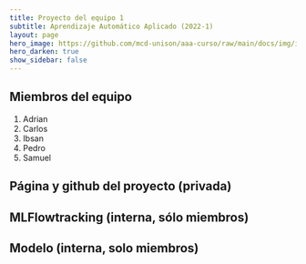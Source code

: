 ```yaml
---
title: Proyecto del equipo 1
subtitle: Aprendizaje Automático Aplicado (2022-1)
layout: page
hero_image: https://github.com/mcd-unison/aaa-curso/raw/main/docs/img/intro-banner.jpeg
hero_darken: true
show_sidebar: false
---
```



## Miembros del equipo

1. Adrian
2. Carlos
3. Ibsan 
4. Pedro
5. Samuel

## Página y github del proyecto (privada)

## MLFlowtracking (interna, sólo miembros)

## Modelo (interna, solo miembros)

